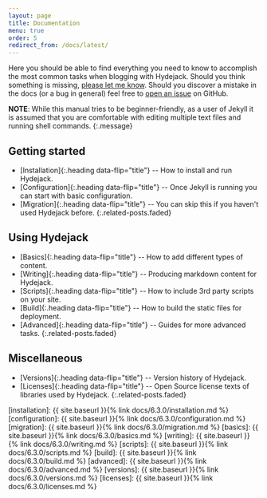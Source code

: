 ```yaml
---
layout: page
title: Documentation
menu: true
order: 5
redirect_from: /docs/latest/
---
```


Here you should be able to find everything you need to know to accomplish the most common tasks when blogging with Hydejack.
Should you think something is missing, [please let me know](mailto:f.klampfer@gmail.com).
Should you discover a mistake in the docs (or a bug in general) feel free to [open an issue](https://github.com/qwtel/hydejack/issues) on GitHub.

**NOTE**: While this manual tries to be beginner-friendly, as a user of Jekyll it is assumed that you are comfortable with editing multiple text files and running shell commands.
{:.message}

## Getting started
* [Installation]{:.heading data-flip="title"} -- How to install and run Hydejack.
* [Configuration]{:.heading data-flip="title"} -- Once Jekyll is running you can start with basic configuration.
* [Migration]{:.heading data-flip="title"} -- You can skip this if you haven't used Hydejack before.
{:.related-posts.faded}

## Using Hydejack
* [Basics]{:.heading data-flip="title"} -- How to add different types of content.
* [Writing]{:.heading data-flip="title"} -- Producing markdown content for Hydejack.
* [Scripts]{:.heading data-flip="title"} -- How to include 3rd party scripts on your site.
* [Build]{:.heading data-flip="title"} -- How to build the static files for deployment.
* [Advanced]{:.heading data-flip="title"} -- Guides for more advanced tasks.
{:.related-posts.faded}

## Miscellaneous
* [Versions]{:.heading data-flip="title"} -- Version history of Hydejack.
* [Licenses]{:.heading data-flip="title"} -- Open Source license texts of libraries used by Hydejack.
{:.related-posts.faded}

[installation]: {{ site.baseurl }}{% link docs/6.3.0/installation.md %}
[configuration]: {{ site.baseurl }}{% link docs/6.3.0/configuration.md %}
[migration]: {{ site.baseurl }}{% link docs/6.3.0/migration.md %}
[basics]: {{ site.baseurl }}{% link docs/6.3.0/basics.md %}
[writing]: {{ site.baseurl }}{% link docs/6.3.0/writing.md %}
[scripts]: {{ site.baseurl }}{% link docs/6.3.0/scripts.md %}
[build]: {{ site.baseurl }}{% link docs/6.3.0/build.md %}
[advanced]: {{ site.baseurl }}{% link docs/6.3.0/advanced.md %}
[versions]: {{ site.baseurl }}{% link docs/6.3.0/versions.md %}
[licenses]: {{ site.baseurl }}{% link docs/6.3.0/licenses.md %}
